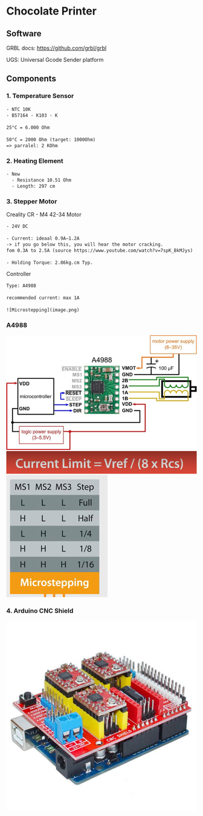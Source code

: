 # Chocolate Printer

## Software

GRBL docs: https://github.com/grbl/grbl

UGS: Universal Gcode Sender platform

## Components

### 1. Temperature Sensor

    - NTC 10K
    - B57164 - K103 - K

    25°C = 6.000 Ohm

    50°C = 2000 Ohm (target: 1000Ohm)
    => parralel: 2 KOhm

### 2. Heating Element

    - New
      - Resistance 10.51 Ohm
      - Length: 297 cm

### 3. Stepper Motor

Creality CR - M4 42-34 Motor

    - 24V DC

    - Current: ideaal 0.9A–1.2A
    -> if you go below this, you will hear the motor cracking.
    fom 0.3A to 2.5A (source https://www.youtube.com/watch?v=7spK_BkMJys)
    
    - Holding Torque: 2.86kg.cm Typ.

Controller

    Type: A4988

    recommended current: max 1A

    ![Microstepping](image.png)


### A4988

![A4988](docs/a4998/a4998.jpg)
![current formula](docs/a4998/formula_current.png)
![step sizes](docs/a4998/step_sizes.png)

### 4. Arduino CNC Shield

![arduino_cnc_shield](docs/arduino_cnc_shield/arduino_cnc_shield.png)